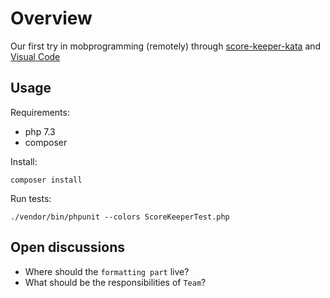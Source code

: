 # Overview

Our first try in mobprogramming (remotely) through [score-keeper-kata](https://kata-log.rocks/score-keeper-kata) and [Visual Code](https://code.visualstudio.com/)

## Usage

Requirements:
- php 7.3
- composer

Install:
```
composer install
```

Run tests:
```
./vendor/bin/phpunit --colors ScoreKeeperTest.php
```

## Open discussions

- Where should the `formatting part` live?
- What should be the responsibilities of `Team`?